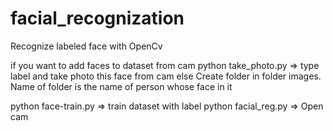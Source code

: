 # facial_recognization
Recognize labeled face with OpenCv

if you want to add faces to dataset from cam
 python take_photo.py => type label and take photo this face from cam 
else
 Create folder in folder images. Name of folder is the name of person whose face in it

python face-train.py => train dataset with label
python facial_reg.py => Open cam 
